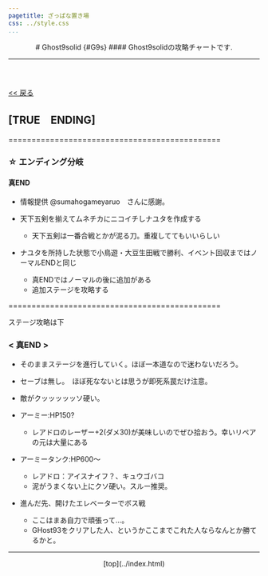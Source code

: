 ```yaml
---
pagetitle: ざっぱな置き場
css: ../style.css
...
```


<header class = "header">
# Ghost9solid {#G9s}
#### Ghost9solidの攻略チャートです.
<hr>
</header>

<div class = "content">

[ << 戻る](index.html)

## [TRUE　ENDING]

==============================================

### ☆ エンディング分岐

#### 真END
* 情報提供 @sumahogameyaruo　さんに感謝。

* 天下五剣を揃えてムネチカにニコイチしナユタを作成する
  * 天下五剣は一番合戦とかが泥る刀。重複しててもいいらしい

* ナユタを所持した状態で小鳥遊・大豆生田戦で勝利、イベント回収まではノーマルENDと同じ
    * 真ENDではノーマルの後に追加がある
    * 追加ステージを攻略する

==============================================

ステージ攻略は下




### < 真END >

* そのままステージを進行していく。ほぼ一本道なので迷わないだろう。

* セーブは無し。　ほぼ死なないとは思うが即死系罠だけ注意。

* 敵がクッッッッッソ硬い。

* アーミー:HP150?
    * レアドロのレーザー+2(ダメ30)が美味しいのでぜひ拾おう。幸いリペアの元は大量にある

* アーミータンク:HP600～
    * レアドロ：アイスナイフ？、キュウゴバコ
    * 泥がうまくない上にクソ硬い。スルー推奨。



* 進んだ先、開けたエレベーターでボス戦
    * ここはまあ自力で頑張って…。
    * GHost93をクリアした人、というかここまでこれた人ならなんとか勝てるかと。
    


</div><!-- cont -->

<footer class ="footer">
<hr>
<p align = "center"> [top](../index.html) </p>
</footer>
